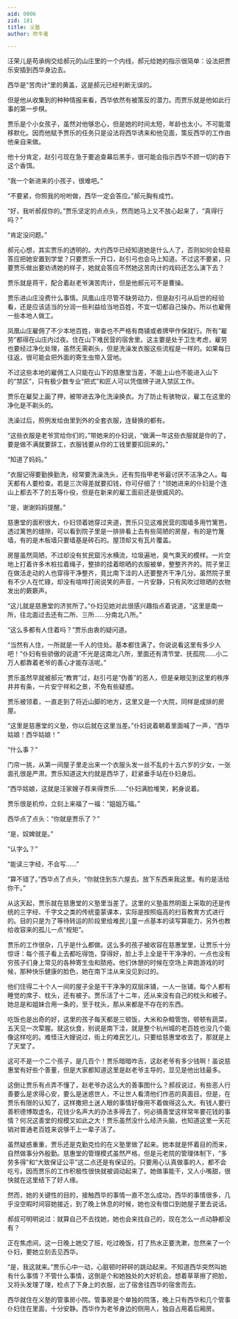 ```yaml
---
aid: 0006
zid: 181
title: 义塾
author: 吹牛者

---
```




  汪荣儿是苟承绚交给郝元的山庄里的一个内线，郝元给她的指示很简单：设法把贾乐安插到西华身边去。

  西华是“苦肉计”里的黄盖，这是郝元已经判断无误的。

  但是他从收集到的种种情报来看，西华依然有被策反的潜力。而贾乐就是他如此行事的第一步棋。

  贾乐是个小女孩子，虽然对他够忠心，但是她的时间太短，年龄也太小，不可能潜移默化。因而他赋予贾乐的任务只是设法将西华诱来和他见面，策反西华的工作由他亲自来做。

  他十分肯定，赵引弓现在急于要追查幕后黑手，很可能会指示西华不顾一切的吞下这个香饵。

  “我一个新进来的小孩子，很难吧。”

  “不要紧，你照我的吩咐做，西华一定会答应。”郝元胸有成竹。

  “好，我听郝叔你的。”贾乐坚定的点点头，然而她马上又不放心起来了，“真得行吗？”

  “肯定没问题。”

  郝元心想，其实贾乐的透明的。大约西华已经知道她是什么人了，否则如何会轻易答应把她安置到学堂？只要贾乐一开口，赵引弓也会马上知道。不过这不要紧，只要贾乐做出要劝诱她的样子，她就会答应不然她这苦肉计的戏码还怎么演下去？

  贾乐就是蒋干，配合着赵老爷演苦肉计，但是他郝元可不是曹操。

  贾乐进山庄没费什么事情。凤凰山庄尽管不缺劳动力，但是赵引弓从后世的经验看，还是应该适当的分润一些利益给当地百姓，不宜一切都自己操办。所以也雇佣一些本地人做工。

  凤凰山庄雇佣了不少本地百姓，审查也不严格有商铺或者牌甲作保就行。所有“雇劳”都得在山庄内过夜。住在山下难民营的宿舍里。这主要是处于卫生考虑，雇劳也要经过净化处理，虽然无需剃头，但是洗澡发衣服这些流程是一样的。如果每日往返，很可能会把外面的寄生虫带入营地。

  不过这些本地的雇佣工人只能在山下的慈惠堂当差，不能上山也不能进入山下的“禁区”，只有极少数专业“把式”和匠人可以凭借牌子进入禁区工作。

  贾乐在雇契上画了押，被带进去净化洗澡换衣。为了防止有骇物议，雇工在这里的净化是不剃头的。

  洗澡过后，照例发给由里到外的全套衣服，连替换的都有。

  “这些衣服是老爷赏给你们的，”带她来的仆妇说，“做满一年这些衣服就是你的了，要是做不满就要辞工，衣服钱要从你的工钱里要扣回来的。”

  “知道了妈妈。”

  “衣服记得要勤换勤洗，经常要洗澡洗头，还有剪指甲老爷最讨厌不洁净之人。每天都有人要检查。若是三次得差就要扣钱，你可仔细了！”领她进来的仆妇是个连山上都去不了的五等仆役，但是在新来的雇工面前还是很威风的。

  “是，谢谢妈妈提醒。”

  慈惠堂的面积很大，仆妇领着她穿过夹道，贾乐只见这难民营的围墙多用竹篱笆，透过篱笆的缝隙，可以看到院子里是一排排看上去有些简陋的房屋，有的是竹篾墙，有的是木板墙只要墙基是砖石的。屋顶却又有瓦片覆盖。

  房屋虽然简陋，不过却没有贫民窟污水横流，垃圾遍地，臭气熏天的模样。一片空地上打着许多木桩拉着绳子，整排的挂着晾晒的衣服被单，整整齐齐的。院子里正在做活走动的人也穿得干净整齐，竟比南下洼的人还要整齐干净几分。虽然院子里有不少人在忙碌，却没有喧哗打闹说笑的声音，一片安静，只有风吹过晾晒的衣物发出的簌簌声。

  “这儿就是慈惠堂的济贫所了。”仆妇见她对此很感兴趣指点着说道，“这里是南一所，往北面过去还有二所、三所……分南北八所。”

  “这么多都有人住着吗？”贾乐由衷的疑问道。

  “当然有人住，一所就是一千人的住处。基本都住满了。你说说看这里有多少人吧！”仆妇有些骄傲的说道“不光是这南北八所，里面还有清节堂、抚孤院……小二万人都靠着老爷的善心才能存活呢。”

  贾乐虽然早就被郝元“教育”过，赵引弓是“伪善”的恶人，但是亲眼见到这里的秩序井井有条，一片安宁祥和之景，不免有些疑惑。

  贾乐被领着，一直走到了将近山脚的地方，这里又是一个大院，同样是成排的房屋。

  “这里是慈惠堂的义塾，你以后就在这里当差。”仆妇说着朝着里面喊了一声，“西华姑娘！西华姑娘！”

  “什么事？”

  门帘一挑，从第一间屋子里走出来一个衣服头发一丝不乱的十五六岁的少女，一张面孔很是严肃。贾乐知道这大约就是西华了，赶紧垂手站在仆妇身后。

  “西华姑娘，这就是汪家嫂子荐来得贾乐……”仆妇满脸堆笑，躬身说着。

  贾乐很是机伶，立刻上来福了一福：“姐姐万福。”

  西华点了点头：“你就是贾乐了？”

  “是，奴婢就是。”

  “认字么？”

  “能读三字经，不会写……”

  “算不错了。”西华点了点头，“你就住到东六屋去。放下东西来我这里。有的是活给你干。”

  从这天起，贾乐就在慈惠堂的义塾里当差了。这里的义塾虽然明面上采取的还是传统的三字经、千字文之类的传统童蒙课本，实际是按照临高的扫盲教育方式进行的。目的只是为了等待转运的阶段里给难民儿童一点基本的读写算能力，另外也教给收容来的孤儿一点“规矩”。

  贾乐的工作很杂，几乎是什么都做。这么多的孩子被收容在慈惠堂里，让贾乐十分惊讶：每个孩子看上去都吃得饱，穿得好，脸上手上全是干干净净的，一点也没有穷孩子们身上常见的各种寄生虫和脓疮。他们休憩的时候在空场上奔跑游戏的时候，那种快乐健康的脸色，她在南下洼从来没见到过的。

  他们住得二十个人一间的屋子全是干干净净的双层床铺，一人一张铺，每个人都有睡觉的席子、枕头，还有被子。贾乐活了十二年，还从来没有自己的枕头和被子。她总是和姐妹合用一条的，至于枕头，那从来都是不存在的东西。

  吃饭也是出奇的好，这里的孩子每天都是三顿饭，大米和杂粮管饱，顿顿有蔬菜，五天见一次荤腥。就这伙食，别说是南下洼，就是整个杭州城的老百姓也没几个能像这样吃的。难怪汪大嫂说过，街上的难民乞儿，只要给慈惠堂收去了，那就是上了天堂了。

  这可不是一个二个孩子，是几百个！贾乐暗暗咋舌，这赵老爷有多少钱啊！虽说慈惠堂有好些个善董，但是大家都知道这里是赵老爷主导的，显见是他出钱最多。

  这倒让贾乐有点弄不懂了，赵老爷办这么大的善事图什么？郝叔说过，有些恶人行善要么是求得心安，要么是迷惑世人，不让世人看清他们作恶的真面目。但是，在贾乐有限的认知了，这样撒把土迷人眼的事情好像用不着做得这么大。有钱人要行善积德博取虚名，花钱少名声大的办法多得去了，何必搞善堂这样常年要花钱的事情？何况这善堂的规模又如此之大！贾乐虽然没什么经济头脑，也知道这里一天花销对普通老百姓来说够干上一辈子活了。

  虽然疑惑重重，贾乐还是克勤克俭的在义塾里做了起来。她本就是怀着目的而来，自然做事分外殷勤。慈惠堂的管理模式虽然严格，但是元老院的管理体制下，“多劳多得”和“大致保证公平”这二点还是有保证的。只要用心认真做事的人，都不会吃亏。因而贾乐的工作积极性很快就被调动起来了。她做事能干，又人小嘴甜，很快就在这里结下了好人缘。

  然而，她的关键性的目的，接触西华的事情一直不怎么成功，西华的事情很多，几乎没空暇时间容她接近，到了晚上休息的时候，她也没有借口到她屋子里去说话。

  郝叔可明明说过：就算自己不去找她，她也会来找自己的，现在怎么一点动静都没有？

  正在焦虑间，这一日晚上她交了班，吃过晚饭，打了热水正要洗漱，忽然来了一个仆妇，要她立刻去见西华。

  “是，我这就来。”贾乐心中一动，心脏顿时砰砰的跳动起来。不知道西华突然叫她有什么事情？不管什么事情，这倒是个和她独处的大好机会。想着草草擦了把脸，又将头发理了理，检点了下身上的衣服，出了宿舍往西华的宿舍而去。

  西华就住在义塾的管事房小院。管事房是个单独的院落，晚上只有西华和几个管事仆妇住在里面，十分安静。西华作为老爷身边的侧用人，独自占用着后厢房。



